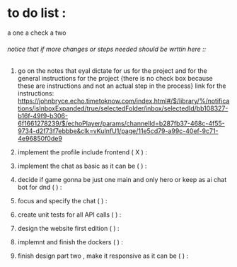 # to do list : 
a one a check a two
###### notice that if more changes or steps needed should be wrttin here :: 

1. go on the notes that eyal dictate for us for the project and for the general instructions for the project {there is no check box because these are instructions and not an actual step in the process}
link for the instructions: 
https://johnbryce.echo.timetoknow.com/index.html#/$/library/%/notifications/isInboxExpanded/true/selectedFolder/inbox/selectedId/bb108327-b16f-49f9-b306-6f1661278239/$/echoPlayer/params/channelId=b287fb37-468c-4f55-9734-d2f73f7ebbbe&clk=vKuInfU1/page/11e5cd79-a99c-40ef-9c71-4e96850f0de9
 
2. implement the profile include frontend ( X ) :

3. implement the chat as basic as it can be ( ) : 

4. decide if game gonna be just one main and only hero or keep as ai chat bot for dnd ( ) :

5. focus and specify the chat ( ) :

6. create unit tests for all API calls ( ) :

7. design the website first edition ( ) :

8. implemnt and finish the dockers ( ) :

9. finish design part two , make it responsive as it can be ( ) :  